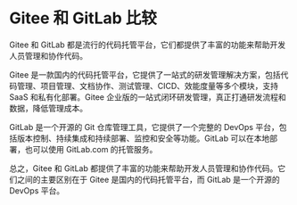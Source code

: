 # Gitee 和 GitLab 比较
Gitee 和 GitLab 都是流行的代码托管平台，它们都提供了丰富的功能来帮助开发人员管理和协作代码。

Gitee 是一款国内的代码托管平台，它提供了一站式的研发管理解决方案，包括代码管理、项目管理、文档协作、测试管理、CICD、效能度量等多个模块，支持 SaaS 和私有化部署。Gitee 企业版的一站式闭环研发管理，真正打通研发流程和数据，降低管理成本。

GitLab 是一个开源的 Git 仓库管理工具，它提供了一个完整的 DevOps 平台，包括版本控制、持续集成和持续部署、监控和安全等功能。GitLab 可以在本地部署，也可以使用 GitLab.com 的托管服务。

总之，Gitee 和 GitLab 都提供了丰富的功能来帮助开发人员管理和协作代码。它们之间的主要区别在于 Gitee 是国内的代码托管平台，而 GitLab 是一个开源的 DevOps 平台。